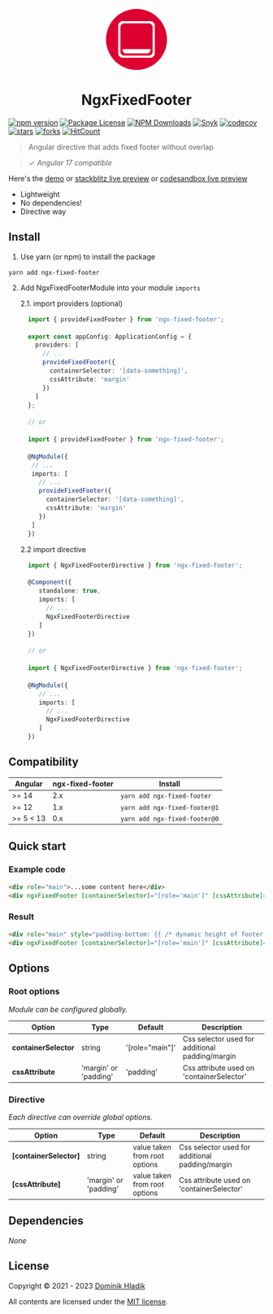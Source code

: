 <p align="center">
  <a href="https://github.com/Celtian/ngx-fixed-footer" target="blank"><img src="assets/logo.svg?sanitize=true" alt="" width="120"></a>
  <h1 align="center">NgxFixedFooter</h1>
</p>

[![npm version](https://badge.fury.io/js/ngx-fixed-footer.svg)](https://badge.fury.io/js/ngx-fixed-footer)
[![Package License](https://img.shields.io/npm/l/ngx-fixed-footer.svg)](https://www.npmjs.com/ngx-fixed-footer)
[![NPM Downloads](https://img.shields.io/npm/dm/ngx-fixed-footer.svg)](https://www.npmjs.com/ngx-fixed-footer)
[![Snyk](https://snyk.io/advisor/npm-package/ngx-fixed-footer/badge.svg)](https://snyk.io/advisor/npm-package/ngx-fixed-footer)
[![codecov](https://codecov.io/gh/Celtian/ngx-fixed-footer/branch/master/graph/badge.svg?token=1IRUKIKM0D)](https://codecov.io/gh/celtian/ngx-fixed-footer/)
[![stars](https://badgen.net/github/stars/celtian/ngx-fixed-footer)](https://github.com/celtian/ngx-fixed-footer/)
[![forks](https://badgen.net/github/forks/celtian/ngx-fixed-footer)](https://github.com/celtian/ngx-fixed-footer/)
[![HitCount](http://hits.dwyl.com/celtian/ngx-fixed-footer.svg)](http://hits.dwyl.com/celtian/ngx-fixed-footer)

> Angular directive that adds fixed footer without overlap

> ✓ _Angular 17 compatible_

Here's the [demo](http://celtian.github.io/ngx-fixed-footer/) or [stackblitz live preview](https://stackblitz.com/edit/ngx-fixed-footer) or [codesandbox live preview](https://codesandbox.io/s/ngx-fixed-footer-m4f21)

- Lightweight
- No dependencies!
- Directive way

## Install

1. Use yarn (or npm) to install the package

```terminal
yarn add ngx-fixed-footer
```

2. Add NgxFixedFooterModule into your module `imports`

   2.1. import providers (optional)

   ```typescript
     import { provideFixedFooter } from 'ngx-fixed-footer';

     export const appConfig: ApplicationConfig = {
       providers: [
         // ...
         provideFixedFooter({
           containerSelector: '[data-something]',
           cssAttribute: 'margin'
         })
       ]
     };

     // or

     import { provideFixedFooter } from 'ngx-fixed-footer';

     @NgModule({
      // ...
      imports: [
        // ...
        provideFixedFooter({
          containerSelector: '[data-something]',
          cssAttribute: 'margin'
        })
      ]
     })

   ```

   2.2 import directive

   ```typescript
     import { NgxFixedFooterDirective } from 'ngx-fixed-footer';

     @Component({
        standalone: true,
        imports: [
          // ...
          NgxFixedFooterDirective
        ]
     })

     // or

     import { NgxFixedFooterDirective } from 'ngx-fixed-footer';

     @NgModule({
        // ...
        imports: [
          // ...
          NgxFixedFooterDirective
        ]
     })
   ```

## Compatibility

| Angular   | ngx-fixed-footer | Install                       |
| --------- | ---------------- | ----------------------------- |
| >= 14     | 2.x              | `yarn add ngx-fixed-footer`   |
| >= 12     | 1.x              | `yarn add ngx-fixed-footer@1` |
| >= 5 < 13 | 0.x              | `yarn add ngx-fixed-footer@0` |

## Quick start

### Example code

```html
<div role="main">...some content here</div>
<div ngxFixedFooter [containerSelector]="[role='main']" [cssAttribute]="'padding'">... some content here</div>
```

### Result

```html
<div role="main" style="padding-bottom: {{ /* dynamic height of footer */ }}">...some content here</div>
<div ngxFixedFooter [containerSelector]="[role='main']" [cssAttribute]="'padding'">... some content here</div>
```

## Options

### Root options

_Module can be configured globally._

| Option                | Type                  | Default         | Description                                     |
| --------------------- | --------------------- | --------------- | ----------------------------------------------- |
| **containerSelector** | string                | '[role="main"]' | Css selector used for additional padding/margin |
| **cssAttribute**      | 'margin' or 'padding' | 'padding'       | Css attribute used on 'containerSelector'       |

### Directive

_Each directive can override global options._

| Option                  | Type                  | Default                       | Description                                     |
| ----------------------- | --------------------- | ----------------------------- | ----------------------------------------------- |
| **[containerSelector]** | string                | value taken from root options | Css selector used for additional padding/margin |
| **[cssAttribute]**      | 'margin' or 'padding' | value taken from root options | Css attribute used on 'containerSelector'       |

## Dependencies

_None_

## License

Copyright &copy; 2021 - 2023 [Dominik Hladik](https://github.com/Celtian)

All contents are licensed under the [MIT license].

[mit license]: LICENSE

